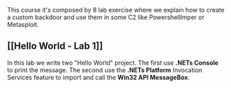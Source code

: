 This course it's composed by 8 lab exercise where we explain how to create a custom backdoor and use them in some C2 like PowershellImper or Metasploit.

## [[Hello World - Lab 1]]

In this lab we write two "Hello World" project. The first use **.NETs Console** to print the message. The second use the **.NETs Platform** Invocation Services feature to import and call the **Win32 API MessageBox**.
